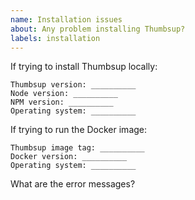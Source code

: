 ```yaml
---
name: Installation issues
about: Any problem installing Thumbsup?
labels: installation
---
```


If trying to install Thumbsup locally:

```
Thumbsup version: __________
Node version: __________
NPM version: __________
Operating system: __________
```

If trying to run the Docker image:

```
Thumbsup image tag: __________
Docker version: __________
Operating system: __________
```

What are the error messages?
